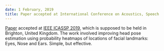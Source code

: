 ```yaml
---
date: 1 February, 2019
title: Paper accepted at International Conference on Acoustics, Speech and Signal Processing (ICASSP), Brighton, UK
---
```


[Paper](https://arxiv.org/pdf/1812.00739) accepted at [IEEE ICASSP 2019](https://2019.ieeeicassp.org/), which is supposed to be held in Brighton, United Kingdom. The work involved improving head pose estimation using probability heatmaps of locations of facial landmarks: Eyes, Nose and Ears. Simple, but effective.